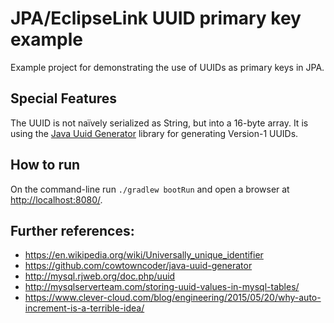 # JPA/EclipseLink UUID primary key example

Example project for demonstrating the use of UUIDs as primary keys in JPA.

## Special Features

The UUID is not naïvely serialized as String, but into a 16-byte array.
It is using the [Java Uuid Generator](https://github.com/cowtowncoder/java-uuid-generator)
library for generating Version-1 UUIDs.

## How to run

On the command-line run `./gradlew bootRun` and open a browser at [http://localhost:8080/](http://localhost:8080/).

## Further references:

* https://en.wikipedia.org/wiki/Universally_unique_identifier
* https://github.com/cowtowncoder/java-uuid-generator
* http://mysql.rjweb.org/doc.php/uuid
* http://mysqlserverteam.com/storing-uuid-values-in-mysql-tables/
* https://www.clever-cloud.com/blog/engineering/2015/05/20/why-auto-increment-is-a-terrible-idea/
